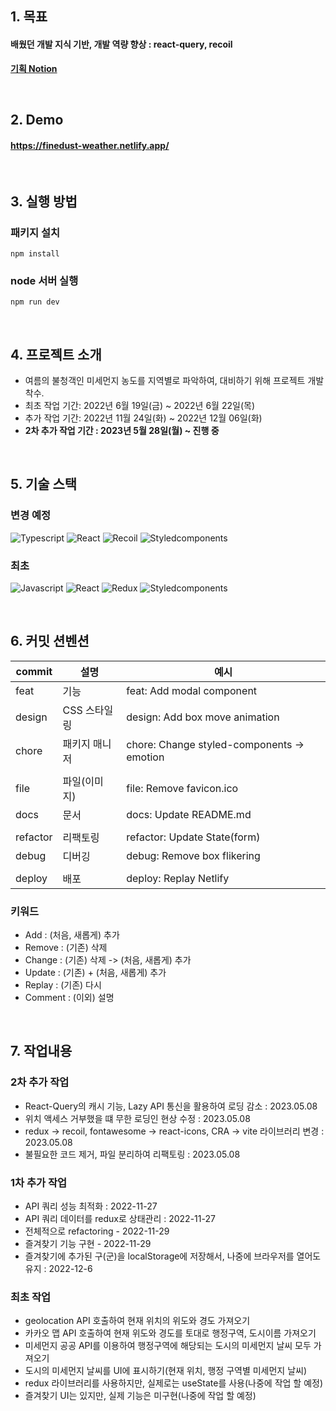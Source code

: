 ## 1. 목표

#### 배웠던 개발 지식 기반, 개발 역량 향상 : react-query, recoil

**[기획 Notion](https://tenener.notion.site/f7e3126674684676ad2e980d742cec5c)**

<br/>

## 2. Demo

#### https://finedust-weather.netlify.app/

<br/>

## 3. 실행 방법

### 패키지 설치

```
npm install
```

### node 서버 실행

```
npm run dev
```

<br/>

## 4. 프로젝트 소개

- 여름의 불청객인 미세먼지 농도를 지역별로 파악하여, 대비하기 위해 프로젝트 개발 착수.
- 최초 작업 기간: 2022년 6월 19일(금) ~ 2022년 6월 22일(목)
- 추가 작업 기간: 2022년 11월 24일(화) ~ 2022년 12월 06일(화)
- **2차 추가 작업 기간 : 2023년 5월 28일(월) ~ 진행 중**

<br/>

## 5. 기술 스택

### 변경 예정

![Typescript](https://img.shields.io/badge/typescript-3178C6?style=for-the-badge&logo=typescript&logoColor=white)
![React](https://img.shields.io/badge/react-61DAFB?style=for-the-badge&logo=react&logoColor=black)
![Recoil](https://img.shields.io/badge/recoil-000?style=for-the-badge&logo=recoil&logoColor=white)
![Styledcomponents](https://img.shields.io/badge/Styledcomponents-DB7093?style=for-the-badge&logo=Styledcomponents&logoColor=white)

### 최초

![Javascript](https://img.shields.io/badge/javascript-F7DF1E?style=for-the-badge&logo=typescript&logoColor=white)
![React](https://img.shields.io/badge/react-61DAFB?style=for-the-badge&logo=react&logoColor=black)
![Redux](https://img.shields.io/badge/Redux-764ABC?style=for-the-badge&logo=Redux&logoColor=white)
![Styledcomponents](https://img.shields.io/badge/Styledcomponents-DB7093?style=for-the-badge&logo=Styledcomponents&logoColor=white)

<br/>

## 6. 커밋 션벤션

| commit   | 설명          | 예시                                       |
| -------- | ------------- | ------------------------------------------ |
| feat     | 기능          | feat: Add modal component                  |
| design   | CSS 스타일링  | design: Add box move animation             |
| chore    | 패키지 매니저 | chore: Change styled-components -> emotion |
|          |               |                                            |
| file     | 파일(이미지)  | file: Remove favicon.ico                   |
| docs     | 문서          | docs: Update README.md                     |
|          |               |                                            |
| refactor | 리팩토링      | refactor: Update State(form)               |
| debug    | 디버깅        | debug: Remove box flikering                |
|          |               |                                            |
| deploy   | 배포          | deploy: Replay Netlify                     |

### 키워드

- Add : (처음, 새롭게) 추가
- Remove : (기존) 삭제
- Change : (기존) 삭제 -> (처음, 새롭게) 추가
- Update : (기존) + (처음, 새롭게) 추가
- Replay : (기존) 다시
- Comment : (이외) 설명

<br/>

## 7. 작업내용

### 2차 추가 작업

- React-Query의 캐시 기능, Lazy API 통신을 활용하여 로딩 감소 : 2023.05.08
- 위치 액세스 거부했을 떄 무한 로딩인 현상 수정 : 2023.05.08
- redux -> recoil, fontawesome -> react-icons, CRA -> vite 라이브러리 변경 : 2023.05.08
- 불필요한 코드 제거, 파일 분리하여 리팩토링 : 2023.05.08

### 1차 추가 작업

- API 쿼리 성능 최적화 : 2022-11-27
- API 쿼리 데이터를 redux로 상태관리 : 2022-11-27
- 전체적으로 refactoring - 2022-11-29
- 즐겨찾기 기능 구현 - 2022-11-29
- 즐겨찾기에 추가된 구(군)을 localStorage에 저장해서, 나중에 브라우저를 열어도 유지 : 2022-12-6

### 최초 작업

- geolocation API 호출하여 현재 위치의 위도와 경도 가져오기
- 카카오 맵 API 호출하여 현재 위도와 경도를 토대로 행정구역, 도시이름 가져오기
- 미세먼지 공공 API를 이용하여 행정구역에 해당되는 도시의 미세먼지 날씨 모두 가져오기
- 도시의 미세먼지 날씨를 UI에 표시하기(현재 위치, 행정 구역별 미세먼지 날씨)
- redux 라이브러리를 사용하지만, 실제로는 useState를 사용(나중에 작업 할 예정)
- 즐겨찾기 UI는 있지만, 실제 기능은 미구현(나중에 작업 할 예정)

<br/>
